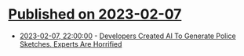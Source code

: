 # [Published on 2023-02-07](index.md)

* [2023-02-07, 22:00:00](https://developers.slashdot.org/story/23/02/07/2132203/developers-created-ai-to-generate-police-sketches-experts-are-horrified?utm_source=rss1.0mainlinkanon&utm_medium=feed) - [Developers Created AI To Generate Police Sketches. Experts Are Horrified](https://developers.slashdot.org/story/23/02/07/2132203/developers-created-ai-to-generate-police-sketches-experts-are-horrified?utm_source=rss1.0mainlinkanon&utm_medium=feed)
